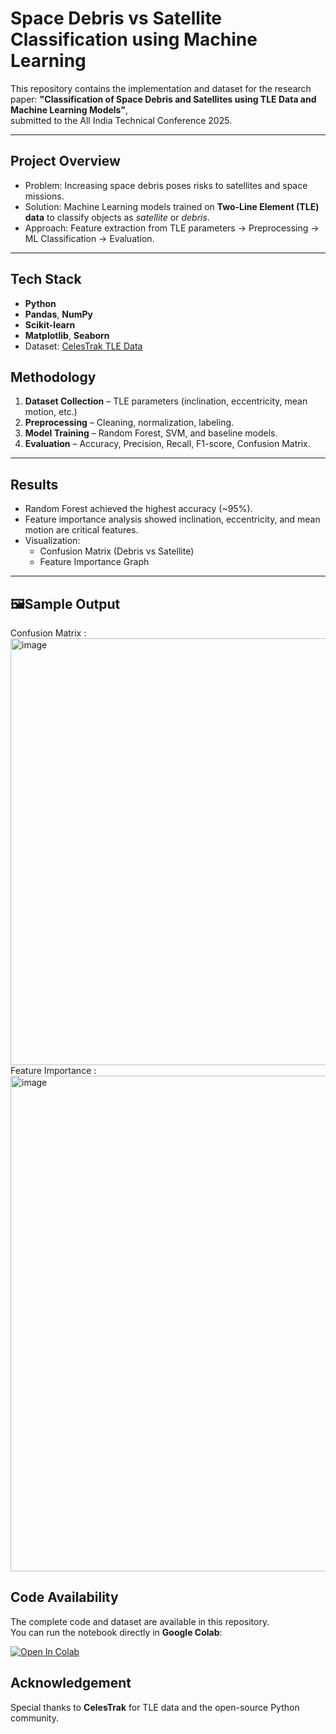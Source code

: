 # Space Debris vs Satellite Classification using Machine Learning

This repository contains the implementation and dataset for the research paper:
**"Classification of Space Debris and Satellites using TLE Data and Machine Learning Models"**,  
submitted to the All India Technical Conference 2025.

---

## Project Overview
- Problem: Increasing space debris poses risks to satellites and space missions.
- Solution: Machine Learning models trained on **Two-Line Element (TLE) data** to classify objects as *satellite* or *debris*.
- Approach: Feature extraction from TLE parameters → Preprocessing → ML Classification → Evaluation.

---

## Tech Stack
- **Python**
- **Pandas**, **NumPy**
- **Scikit-learn**
- **Matplotlib**, **Seaborn**
- Dataset: [CelesTrak TLE Data](https://www.celestrak.com/)


## Methodology
1. **Dataset Collection** – TLE parameters (inclination, eccentricity, mean motion, etc.)
2. **Preprocessing** – Cleaning, normalization, labeling.
3. **Model Training** – Random Forest, SVM, and baseline models.
4. **Evaluation** – Accuracy, Precision, Recall, F1-score, Confusion Matrix.

---

## Results
- Random Forest achieved the highest accuracy (~95%).
- Feature importance analysis showed inclination, eccentricity, and mean motion are critical features.
- Visualization:
  - Confusion Matrix (Debris vs Satellite)
  - Feature Importance Graph

---

## 🖼Sample Output

Confusion Matrix :
<img width="815" height="683" alt="image" src="https://github.com/user-attachments/assets/fe3d1450-2cc6-46ea-9bb4-3ad874ff3760" />
Feature Importance : 
<img width="834" height="793" alt="image" src="https://github.com/user-attachments/assets/5dcdf2a8-b1be-4f2e-bf92-a9c2fcb480c7" />


## Code Availability
The complete code and dataset are available in this repository.  
You can run the notebook directly in **Google Colab**:

[![Open In Colab](https://colab.research.google.com/assets/colab-badge.svg)](https://colab.research.google.com/drive/13iTZWhPVeJsDdRiJGYCONtQYVeDlCsr0?usp=sharing)


## Acknowledgement
Special thanks to **CelesTrak** for TLE data and the open-source Python community.
